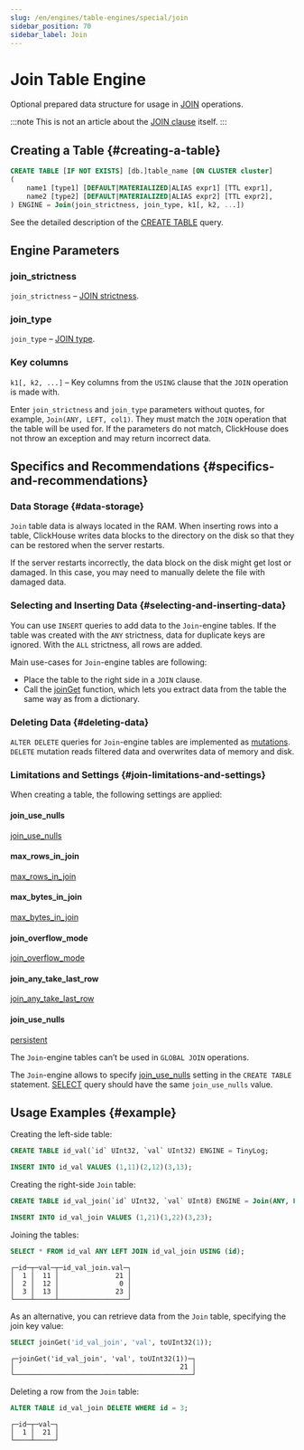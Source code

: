 ```yaml
---
slug: /en/engines/table-engines/special/join
sidebar_position: 70
sidebar_label: Join
---
```


# Join Table Engine

Optional prepared data structure for usage in [JOIN](/docs/en/sql-reference/statements/select/join.md/#select-join) operations.

:::note
This is not an article about the [JOIN clause](/docs/en/sql-reference/statements/select/join.md/#select-join) itself.
:::

## Creating a Table {#creating-a-table}

``` sql
CREATE TABLE [IF NOT EXISTS] [db.]table_name [ON CLUSTER cluster]
(
    name1 [type1] [DEFAULT|MATERIALIZED|ALIAS expr1] [TTL expr1],
    name2 [type2] [DEFAULT|MATERIALIZED|ALIAS expr2] [TTL expr2],
) ENGINE = Join(join_strictness, join_type, k1[, k2, ...])
```

See the detailed description of the [CREATE TABLE](/docs/en/sql-reference/statements/create/table.md/#create-table-query) query.

## Engine Parameters

### join_strictness

`join_strictness` – [JOIN strictness](/docs/en/sql-reference/statements/select/join.md/#select-join-types).

### join_type

`join_type` – [JOIN type](/docs/en/sql-reference/statements/select/join.md/#select-join-types).

### Key columns

`k1[, k2, ...]` – Key columns from the `USING` clause that the `JOIN` operation is made with.

Enter `join_strictness` and `join_type` parameters without quotes, for example, `Join(ANY, LEFT, col1)`. They must match the `JOIN` operation that the table will be used for. If the parameters do not match, ClickHouse does not throw an exception and may return incorrect data.

## Specifics and Recommendations {#specifics-and-recommendations}

### Data Storage {#data-storage}

`Join` table data is always located in the RAM. When inserting rows into a table, ClickHouse writes data blocks to the directory on the disk so that they can be restored when the server restarts.

If the server restarts incorrectly, the data block on the disk might get lost or damaged. In this case, you may need to manually delete the file with damaged data.

### Selecting and Inserting Data {#selecting-and-inserting-data}

You can use `INSERT` queries to add data to the `Join`-engine tables. If the table was created with the `ANY` strictness, data for duplicate keys are ignored. With the `ALL` strictness, all rows are added.

Main use-cases for `Join`-engine tables are following:

-   Place the table to the right side in a `JOIN` clause.
-   Call the [joinGet](/docs/en/sql-reference/functions/other-functions.md/#joinget) function, which lets you extract data from the table the same way as from a dictionary.

### Deleting Data {#deleting-data}

`ALTER DELETE` queries for `Join`-engine tables are implemented as [mutations](/docs/en/sql-reference/statements/alter/index.md/#mutations). `DELETE` mutation reads filtered data and overwrites data of memory and disk.

### Limitations and Settings {#join-limitations-and-settings}

When creating a table, the following settings are applied:

#### join_use_nulls

[join_use_nulls](/docs/en/operations/settings/settings.md/#join_use_nulls)

#### max_rows_in_join

[max_rows_in_join](/docs/en/operations/settings/query-complexity.md/#settings-max_rows_in_join)

#### max_bytes_in_join

[max_bytes_in_join](/docs/en/operations/settings/query-complexity.md/#settings-max_bytes_in_join)

#### join_overflow_mode

[join_overflow_mode](/docs/en/operations/settings/query-complexity.md/#settings-join_overflow_mode)

#### join_any_take_last_row

[join_any_take_last_row](/docs/en/operations/settings/settings.md/#settings-join_any_take_last_row)
#### join_use_nulls

[persistent](/docs/en/operations/settings/settings.md/#persistent)

The `Join`-engine tables can’t be used in `GLOBAL JOIN` operations.

The `Join`-engine allows to specify [join_use_nulls](/docs/en/operations/settings/settings.md/#join_use_nulls) setting in the `CREATE TABLE` statement. [SELECT](/docs/en/sql-reference/statements/select/index.md) query should have the same `join_use_nulls` value.

## Usage Examples {#example}

Creating the left-side table:

``` sql
CREATE TABLE id_val(`id` UInt32, `val` UInt32) ENGINE = TinyLog;
```

``` sql
INSERT INTO id_val VALUES (1,11)(2,12)(3,13);
```

Creating the right-side `Join` table:

``` sql
CREATE TABLE id_val_join(`id` UInt32, `val` UInt8) ENGINE = Join(ANY, LEFT, id);
```

``` sql
INSERT INTO id_val_join VALUES (1,21)(1,22)(3,23);
```

Joining the tables:

``` sql
SELECT * FROM id_val ANY LEFT JOIN id_val_join USING (id);
```

``` text
┌─id─┬─val─┬─id_val_join.val─┐
│  1 │  11 │              21 │
│  2 │  12 │               0 │
│  3 │  13 │              23 │
└────┴─────┴─────────────────┘
```

As an alternative, you can retrieve data from the `Join` table, specifying the join key value:

``` sql
SELECT joinGet('id_val_join', 'val', toUInt32(1));
```

``` text
┌─joinGet('id_val_join', 'val', toUInt32(1))─┐
│                                         21 │
└────────────────────────────────────────────┘
```

Deleting a row from the `Join` table:

```sql
ALTER TABLE id_val_join DELETE WHERE id = 3;
```

```text
┌─id─┬─val─┐
│  1 │  21 │
└────┴─────┘
```

